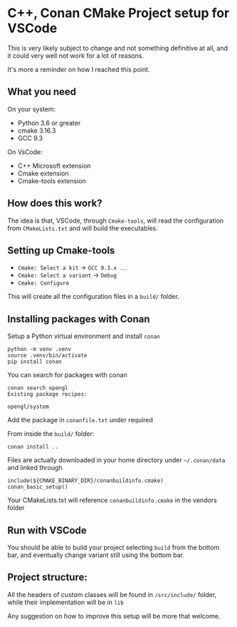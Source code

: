# C++, Conan CMake Project setup for VSCode

This is very likely subject to change and not something definitive at all, and it could very well not work for a lot of reasons. 

It's more a reminder on how I reached this point.

## What you need

On your system:
- Python 3.6 or greater
- cmake 3.16.3
- GCC 9.3

On VsCode:
- C++ Microsoft extension
- Cmake extension
- Cmake-tools extension

## How does this work?

The idea is that, VSCode, through `Cmake-tools`, will read the configuration from `CMakeLists.txt` and will build the executables.

## Setting up Cmake-tools

- `Cmake: Select a kit` -> `GCC 9.3.x ..`
- `Cmake: Select a variant` -> `Debug`
- `Cmake: Configure`

This will create all the configuration files in a `build/` folder.

## Installing packages with Conan

Setup a Python virtual environment and install `conan`

```
python -m venv .venv
source .venv/bin/activate
pip install conan
```
You can search for packages with conan
```
conan search opengl
Existing package recipes:

opengl/system
```

Add the package in `conanfile.txt` under required

From inside the `build/` folder:

```
conan install ..
```

Files are actually downloaded in your home directory under `~/.conan/data`
and linked through 

```
include(${CMAKE_BINARY_DIR}/conanbuildinfo.cmake)
conan_basic_setup()
```

Your CMakeLists.txt will reference `conanbuildinfo.cmake` in the vendors folder

## Run with VSCode

You should be able to build your project selecting `build` from the bottom bar, and eventually change variant still using the bottom bar.

## Project structure:

All the headers of custom classes will be found in `/src/include/` folder, while their implementation will be in `lib`

Any suggestion on how to improve this setup will be more that welcome.

